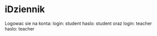 # iDziennik
Logowac sie na konta:
  login: student
  haslo: student
 oraz
  login: teacher
  haslo: teacher
